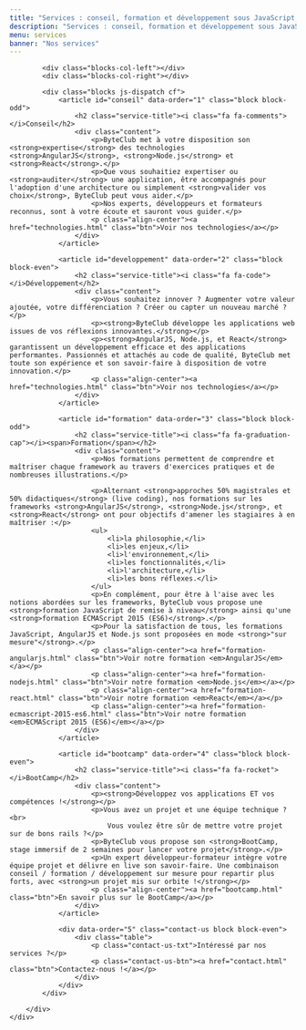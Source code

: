 ```yaml
---
title: "Services : conseil, formation et développement sous JavaScript, AngularJS, Node.js, React"
description: "Services : conseil, formation et développement sous JavaScript, AngularJS, Node.js, React"
menu: services
banner: "Nos services"
---
```

<section class="section section-alt">
	<div class="wrap cf">
		<div class="inner">

			<div class="blocks-col-left"></div>
			<div class="blocks-col-right"></div>

			<div class="blocks js-dispatch cf">
				<article id="conseil" data-order="1" class="block block-odd">
					<h2 class="service-title"><i class="fa fa-comments"></i>Conseil</h2>
					<div class="content">
						<p>ByteClub met à votre disposition son <strong>expertise</strong> des technologies <strong>AngularJS</strong>, <strong>Node.js</strong> et <strong>React</strong>.</p>
						<p>Que vous souhaitiez expertiser ou <strong>auditer</strong> une application, être accompagnés pour l'adoption d'une architecture ou simplement <strong>valider vos choix</strong>, ByteClub peut vous aider.</p>
						<p>Nos experts, développeurs et formateurs reconnus, sont à votre écoute et sauront vous guider.</p>
						<p class="align-center"><a href="technologies.html" class="btn">Voir nos technologies</a></p>
					</div>
				</article>

				<article id="developpement" data-order="2" class="block block-even">
					<h2 class="service-title"><i class="fa fa-code"></i>Développement</h2>
					<div class="content">
						<p>Vous souhaitez innover ? Augmenter votre valeur ajoutée, votre différenciation ? Créer ou capter un nouveau marché ?</p>
						<p><strong>ByteClub développe les applications web issues de vos réflexions innovantes.</strong></p>
						<p><strong>AngularJS, Node.js, et React</strong> garantissent un développement efficace et des applications performantes. Passionnés et attachés au code de qualité, ByteClub met toute son expérience et son savoir-faire à disposition de votre innovation.</p>
						<p class="align-center"><a href="technologies.html" class="btn">Voir nos technologies</a></p>
					</div>
				</article>

				<article id="formation" data-order="3" class="block block-odd">
					<h2 class="service-title"><i class="fa fa-graduation-cap"></i><span>Formation</span></h2>
					<div class="content">
						<p>Nos formations permettent de comprendre et maîtriser chaque framework au travers d'exercices pratiques et de nombreuses illustrations.</p>

						<p>Alternant <strong>approches 50% magistrales et 50% didactiques</strong> (live coding), nos formations sur les frameworks <strong>AngularJS</strong>, <strong>Node.js</strong>, et <strong>React</strong> ont pour objectifs d'amener les stagiaires à en maîtriser :</p>
						<ul>
							<li>la philosophie,</li>
							<li>les enjeux,</li>
							<li>l'environnement,</li>
							<li>les fonctionnalités,</li>
							<li>l'architecture,</li>
							<li>les bons réflexes.</li>
						</ul>
						<p>En complément, pour être à l'aise avec les notions abordées sur les frameworks, ByteClub vous propose une <strong>formation JavaScript de remise à niveau</strong> ainsi qu'une <strong>formation ECMAScript 2015 (ES6)</strong>.</p>
						<p>Pour la satisfaction de tous, les formations JavaScript, AngularJS et Node.js sont proposées en mode <strong>"sur mesure"</strong>.</p>
						<p class="align-center"><a href="formation-angularjs.html" class="btn">Voir notre formation <em>AngularJS</em></a></p>
						<p class="align-center"><a href="formation-nodejs.html" class="btn">Voir notre formation <em>Node.js</em></a></p>
						<p class="align-center"><a href="formation-react.html" class="btn">Voir notre formation <em>React</em></a></p>
						<p class="align-center"><a href="formation-ecmascript-2015-es6.html" class="btn">Voir notre formation <em>ECMAScript 2015 (ES6)</em></a></p>
					</div>
				</article>

				<article id="bootcamp" data-order="4" class="block block-even">
					<h2 class="service-title"><i class="fa fa-rocket"></i>BootCamp</h2>
					<div class="content">
						<p><strong>Développez vos applications ET vos compétences !</strong></p>
						<p>Vous avez un projet et une équipe technique ?<br>
							Vous voulez être sûr de mettre votre projet sur de bons rails ?</p>
						<p>ByteClub vous propose son <strong>BootCamp, stage immersif de 2 semaines pour lancer votre projet</strong>.</p>
						<p>Un expert développeur-formateur intègre votre équipe projet et délivre en live son savoir-faire. Une combinaison conseil / formation / développement sur mesure pour repartir plus forts, avec <strong>un projet mis sur orbite !</strong></p>
						<p class="align-center"><a href="bootcamp.html" class="btn">En savoir plus sur le BootCamp</a></p>
					</div>
				</article>

				<div data-order="5" class="contact-us block block-even">
					<div class="table">
						<p class="contact-us-txt">Intéressé par nos services ?</p>
						<p class="contact-us-btn"><a href="contact.html" class="btn">Contactez-nous !</a></p>
					</div>
				</div>
			</div>

		</div>
	</div>
</section>
